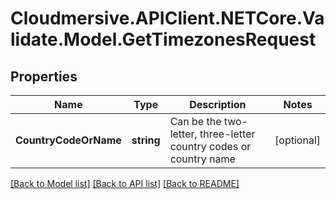 # Cloudmersive.APIClient.NETCore.Validate.Model.GetTimezonesRequest
## Properties

Name | Type | Description | Notes
------------ | ------------- | ------------- | -------------
**CountryCodeOrName** | **string** | Can be the two-letter, three-letter country codes or country name | [optional] 

[[Back to Model list]](../README.md#documentation-for-models) [[Back to API list]](../README.md#documentation-for-api-endpoints) [[Back to README]](../README.md)

